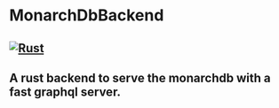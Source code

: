 # MonarchDbBackend
[![Rust](https://github.com/MonarchDevelopment/MonarchDbBackend/actions/workflows/rust.yml/badge.svg)](https://github.com/MonarchDevelopment/MonarchDbBackend/actions/workflows/rust.yml)
---
## A rust backend to serve the monarchdb with a fast graphql server.
